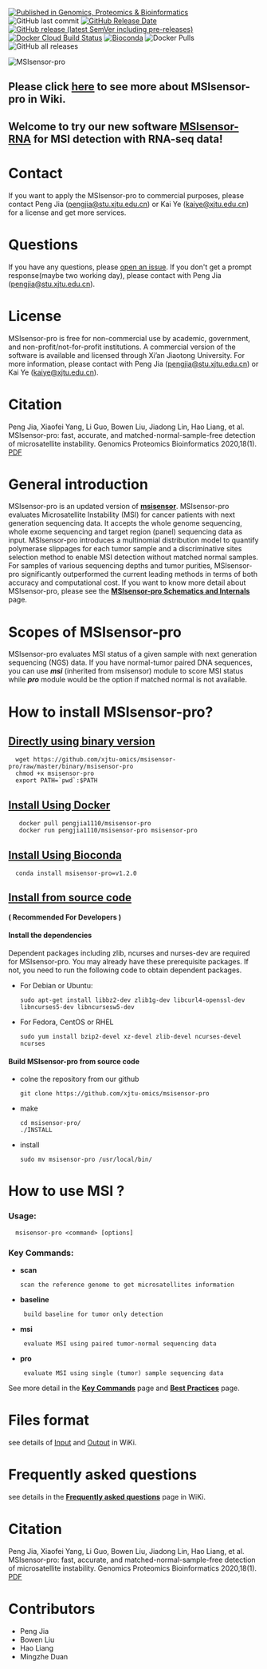 
[![Published in Genomics, Proteomics & Bioinformatics](https://img.shields.io/badge/Published%20in-GPB-167DA4.svg)](https://www.sciencedirect.com/science/article/pii/S1672022920300218)
![GitHub last commit](https://img.shields.io/github/last-commit/xjtu-omics/msisensor-pro)
[![GitHub Release Date](https://img.shields.io/github/release-date/xjtu-omics/msisensor-pro)](https://github.com/xjtu-omics/msisensor-pro/releases)
[![GitHub release (latest SemVer including pre-releases)](https://img.shields.io/github/v/release/xjtu-omics/msisensor-pro?include_prereleases)](https://github.com/xjtu-omics/msisensor-pro/releases)
[![Docker Cloud Build Status](https://img.shields.io/docker/cloud/build/pengjia1110/msisensor-pro)](https://hub.docker.com/repository/docker/pengjia1110/msisensor-pro)
[![Bioconda](https://img.shields.io/conda/dn/bioconda/msisensor-pro.svg?label=Bioconda)](https://bioconda.github.io/recipes/msisensor-pro/README.html)
![Docker Pulls](https://img.shields.io/docker/pulls/pengjia1110/msisensor-pro)
![GitHub all releases](https://img.shields.io/github/downloads/xjtu-omics/msisensor-pro/total?label="Github")


![MSIsensor-pro](https://raw.githubusercontent.com/xjtu-omics/msisensor-pro/master/fig/logo_msisensor-pro.png)


## Please click [here](https://github.com/xjtu-omics/msisensor-pro/wiki) to see more about MSIsensor-pro in Wiki. 

## Welcome to try our new software [MSIsensor-RNA](https://github.com/xjtu-omics/msisensor-rna) for MSI detection with RNA-seq data!


# Contact

If you want to apply the MSIsensor-pro to commercial purposes, 
please contact Peng Jia (pengjia@stu.xjtu.edu.cn) or 
Kai Ye (kaiye@xjtu.edu.cn) for a license
and get more services.

  
# Questions

If you have any questions, please [open an issue](https://github.com/xjtu-omics/msisensor-pro/issues/new). If you don't get a prompt response(maybe two working day), please contact with Peng Jia (pengjia@stu.xjtu.edu.cn).

# License

MSIsensor-pro is free for non-commercial use
by academic, government, and non-profit/not-for-profit institutions. A
commercial version of the software is available and licensed through
Xi’an Jiaotong University. For more information, please contact with
Peng Jia (pengjia@stu.xjtu.edu.cn) or Kai Ye (kaiye@xjtu.edu.cn).



# Citation
Peng Jia, Xiaofei Yang, Li Guo, Bowen Liu, Jiadong Lin, Hao Liang, et al. MSIsensor-pro: fast, accurate, and matched-normal-sample-free detection of microsatellite instability. Genomics Proteomics Bioinformatics 2020,18(1).  [PDF](https://www.sciencedirect.com/science/article/pii/S1672022920300218)


# General introduction

MSIsensor-pro is an updated version of **[msisensor](https://github.com/ding-lab/msisensor)**. MSIsensor-pro evaluates Microsatellite Instability (MSI) for cancer patients with next generation sequencing data. It accepts the whole genome sequencing, whole exome sequencing and target region (panel) sequencing data as input.  MSIsensor-pro introduces a multinomial distribution model to quantify polymerase slippages for each tumor sample and a discriminative sites selection method to enable MSI detection without matched normal samples. For samples of various sequencing depths and tumor purities, MSIsensor-pro significantly outperformed the current leading methods in terms of both accuracy and computational cost. If you want to know more detail about MSIsensor-pro, please see the **[MSIsensor-pro Schematics and Internals](https://github.com/xjtu-omics/msisensor-pro/wiki/MSIsensor-pro-Schematics-and-Internals)** page.

# Scopes of MSIsensor-pro

MSIsensor-pro evaluates MSI status of a given sample with next generation sequencing (NGS) data. If you have normal-tumor paired DNA sequences, you can use _**msi**_ (inherited from msisensor) module to score MSI status while _**pro**_ module would be the option if matched normal is not available.

# How to install MSIsensor-pro?

## [ Directly using binary version ](https://github.com/xjtu-omics/msisensor-pro/wiki/How-to-install-MSIsensor-pro#directly-using-binary-version) 

      wget https://github.com/xjtu-omics/msisensor-pro/raw/master/binary/msisensor-pro
      chmod +x msisensor-pro 
      export PATH=`pwd`:$PATH

## [ Install Using Docker ](https://github.com/xjtu-omics/msisensor-pro/wiki/How-to-install-MSIsensor-pro#install-using-docker)

       docker pull pengjia1110/msisensor-pro   
       docker run pengjia1110/msisensor-pro msisensor-pro

## [ Install Using Bioconda ](https://github.com/xjtu-omics/msisensor-pro/wiki/How-to-install-MSIsensor-pro#install-from-source-code)


      conda install msisensor-pro=v1.2.0
      

## [ Install from source code ](https://github.com/xjtu-omics/msisensor-pro/wiki/How-to-install-MSIsensor-pro#install-from-source-code)

**( Recommended For Developers )**


#### Install the dependencies
  Dependent packages including zlib, ncurses and nurses-dev are required for MSIsensor-pro. You may already have these prerequisite packages. If not, you need to run the following code to obtain dependent packages.

* For Debian or Ubuntu:

      sudo apt-get install libbz2-dev zlib1g-dev libcurl4-openssl-dev libncurses5-dev libncursesw5-dev

* For Fedora, CentOS or RHEL

      sudo yum install bzip2-devel xz-devel zlib-devel ncurses-devel ncurses

#### Build MSIsensor-pro from source code
* colne the repository from our github

      git clone https://github.com/xjtu-omics/msisensor-pro

* make 

      cd msisensor-pro/
      ./INSTALL
 
* install

      sudo mv msisensor-pro /usr/local/bin/


 

# How to use MSI ? 

### Usage:   
   
      msisensor-pro <command> [options]

### Key Commands:

* **scan**
	  
      scan the reference genome to get microsatellites information

* **baseline**

	   build baseline for tumor only detection

* **msi**

	   evaluate MSI using paired tumor-normal sequencing data

* **pro**

	   evaluate MSI using single (tumor) sample sequencing data 

See more detail in the **[Key Commands](https://github.com/xjtu-omics/msisensor-pro/wiki/Key-Commands)** page and **[Best Practices](https://github.com/xjtu-omics/msisensor-pro/wiki/Best-Practices)** page.

# Files  format

  see details of [Input](https://github.com/xjtu-omics/msisensor-pro/wiki/Input-Files-format) and [Output](https://github.com/xjtu-omics/msisensor-pro/wiki/Output-file-format) in WiKi.
## 
# Frequently asked questions
   
  see details in the **[Frequently asked questions](https://github.com/xjtu-omics/msisensor-pro/wiki/Frequently-Asked-Questions)** page in WiKi.


# Citation
  Peng Jia, Xiaofei Yang, Li Guo, Bowen Liu, Jiadong Lin, Hao Liang, et al. MSIsensor-pro: fast, accurate, and matched-normal-sample-free detection of microsatellite instability. Genomics Proteomics Bioinformatics 2020,18(1).  [PDF](https://www.sciencedirect.com/science/article/pii/S1672022920300218)   
 

# Contributors
* Peng Jia 
* Bowen Liu 
* Hao Liang 
* Mingzhe Duan

